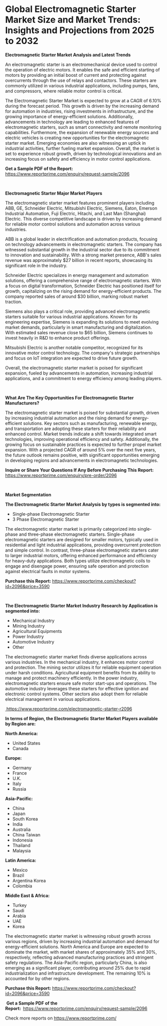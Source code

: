 <p><h1>Global Electromagnetic Starter Market Size and Market Trends: Insights and Projections from 2025 to 2032</h1></p><p><strong>Electromagnetic Starter Market Analysis and Latest Trends</strong></p>
<p><p>An electromagnetic starter is an electromechanical device used to control the operation of electric motors. It enables the safe and efficient starting of motors by providing an initial boost of current and protecting against overcurrents through the use of relays and contactors. These starters are commonly utilized in various industrial applications, including pumps, fans, and compressors, where reliable motor control is critical.</p><p>The Electromagnetic Starter Market is expected to grow at a CAGR of 6.10% during the forecast period. This growth is driven by the increasing demand for automation in industries, rising investments in infrastructure, and the growing importance of energy-efficient solutions. Additionally, advancements in technology are leading to enhanced features of electromagnetic starters, such as smart connectivity and remote monitoring capabilities. Furthermore, the expansion of renewable energy sources and electric vehicles is creating new opportunities for the electromagnetic starter market. Emerging economies are also witnessing an uptick in industrial activities, further fueling market expansion. Overall, the market is set to experience robust growth, driven by technological innovations and an increasing focus on safety and efficiency in motor control applications.</p></p>
<p><strong>Get a Sample PDF of the Report:&nbsp;</strong> <a href="https://www.reportprime.com/enquiry/request-sample/2096?utm_campaign=3551&utm_medium=2&utm_source=Github&utm_content=ia&utm_term=18032025&utm_id=electromagnetic-starter">https://www.reportprime.com/enquiry/request-sample/2096</a></p>
<p>&nbsp;</p>
<p><strong>Electromagnetic Starter Major Market Players</strong></p>
<p><p>The electromagnetic starter market features prominent players including ABB, GE, Schneider Electric, Mitsubishi Electric, Siemens, Eaton, Emerson Industrial Automation, Fuji Electric, Hitachi, and Last Man (Shanghai) Electric. This diverse competitive landscape is driven by increasing demand for reliable motor control solutions and automation across various industries.</p><p>ABB is a global leader in electrification and automation products, focusing on technology advancements in electromagnetic starters. The company has witnessed substantial growth in the industrial sector due to its commitment to innovation and sustainability. With a strong market presence, ABB's sales revenue was approximately $27 billion in recent reports, showcasing its significant role in the industry.</p><p>Schneider Electric specializes in energy management and automation solutions, offering a comprehensive range of electromagnetic starters. With a focus on digital transformation, Schneider Electric has positioned itself for growth, capitalizing on the rising demand for energy-efficient products. The company reported sales of around $30 billion, marking robust market traction.</p><p>Siemens also plays a critical role, providing advanced electromagnetic starters suitable for various industrial applications. Known for its engineering expertise, Siemens is expanding its solutions to meet evolving market demands, particularly in smart manufacturing and digitalization. With estimated sales revenue close to $65 billion, Siemens continues to invest heavily in R&D to enhance product offerings.</p><p>Mitsubishi Electric is another notable competitor, recognized for its innovative motor control technology. The company's strategic partnerships and focus on IoT integration are expected to drive future growth. </p><p>Overall, the electromagnetic starter market is poised for significant expansion, fueled by advancements in automation, increasing industrial applications, and a commitment to energy efficiency among leading players.</p></p>
<p>&nbsp;</p>
<p><strong>What Are The Key Opportunities For Electromagnetic Starter Manufacturers?</strong></p>
<p><p>The electromagnetic starter market is poised for substantial growth, driven by increasing industrial automation and the rising demand for energy-efficient solutions. Key sectors such as manufacturing, renewable energy, and transportation are adopting these starters for their reliability and enhanced control. Market trends indicate a shift towards integrated smart technologies, improving operational efficiency and safety. Additionally, the growing focus on sustainable practices is expected to further propel market expansion. With a projected CAGR of around 5% over the next five years, the future outlook remains positive, with significant opportunities emerging in developing regions and advancements in electromagnetic technologies.</p></p>
<p><strong>Inquire or Share Your Questions If Any Before Purchasing This Report:</strong> <a href="https://www.reportprime.com/enquiry/pre-order/2096?utm_campaign=3551&utm_medium=2&utm_source=Github&utm_content=ia&utm_term=18032025&utm_id=electromagnetic-starter">https://www.reportprime.com/enquiry/pre-order/2096</a></p>
<p>&nbsp;</p>
<p><strong>Market Segmentation</strong></p>
<p><strong>The Electromagnetic Starter Market Analysis by types is segmented into:</strong></p>
<p><ul><li>Single-phase Electromagnetic Starter</li><li>3 Phase Electromagnetic Starter</li></ul></p>
<p><p>The electromagnetic starter market is primarily categorized into single-phase and three-phase electromagnetic starters. Single-phase electromagnetic starters are designed for smaller motors, typically used in residential and light industrial applications, providing overcurrent protection and simple control. In contrast, three-phase electromagnetic starters cater to larger industrial motors, offering enhanced performance and efficiency for heavy-duty applications. Both types utilize electromagnetic coils to engage and disengage power, ensuring safe operation and protection against electrical faults in motor systems.</p></p>
<p><strong>Purchase this Report:&nbsp;</strong><a href="https://www.reportprime.com/checkout?id=2096&price=3590&utm_campaign=3551&utm_medium=2&utm_source=Github&utm_content=ia&utm_term=18032025&utm_id=electromagnetic-starter">https://www.reportprime.com/checkout?id=2096&price=3590</a></p>
<p>&nbsp;</p>
<p><strong>The Electromagnetic Starter Market Industry Research by Application is segmented into:</strong></p>
<p><ul><li>Mechanical Industry</li><li>Mining Industry</li><li>Agricultural Equipments</li><li>Power Industry</li><li>Automotive Industry</li><li>Other</li></ul></p>
<p><p>The electromagnetic starter market finds diverse applications across various industries. In the mechanical industry, it enhances motor control and protection. The mining sector utilizes it for reliable equipment operation under harsh conditions. Agricultural equipment benefits from its ability to manage and protect machinery efficiently. In the power industry, electromagnetic starters ensure safe motor start-ups and operations. The automotive industry leverages these starters for effective ignition and electronic control systems. Other sectors also adopt them for reliable electrical management in various applications.</p></p>
<p><a href="https://www.reportprime.com/electromagnetic-starter-r2096?utm_campaign=3551&utm_medium=2&utm_source=Github&utm_content=ia&utm_term=18032025&utm_id=electromagnetic-starter">&nbsp;https://www.reportprime.com/electromagnetic-starter-r2096</a></p>
<p><strong>In terms of Region, the Electromagnetic Starter Market Players available by Region are:</strong></p>
<p>
    <p> <strong> North America: </strong>
        <ul>
            <li>United States</li>
            <li>Canada</li>
        </ul>
        </p> 
    <p> <strong> Europe: </strong>
        <ul>
            <li>Germany</li>
            <li>France</li>
            <li>U.K.</li>
            <li>Italy</li>
            <li>Russia</li>
        </ul>
        </p> 
    <p> <strong> Asia-Pacific: </strong>
        <ul>
            <li>China</li>
            <li>Japan</li>
            <li>South Korea</li>
            <li>India</li>
            <li>Australia</li>
            <li>China Taiwan</li>
            <li>Indonesia</li>
            <li>Thailand</li>
            <li>Malaysia</li>
        </ul>
        </p> 
    <p> <strong> Latin America: </strong>
        <ul>
            <li>Mexico</li>
            <li>Brazil</li>
            <li>Argentina Korea</li>
            <li>Colombia</li>
        </ul>
        </p> 
    <p> <strong> Middle East & Africa: </strong>
        <ul>
            <li>Turkey</li>
            <li>Saudi</li>
            <li>Arabia</li>
            <li>UAE</li>
            <li>Korea</li>
        </ul>
    </p>
    </p>
<p><p>The electromagnetic starter market is witnessing robust growth across various regions, driven by increasing industrial automation and demand for energy-efficient solutions. North America and Europe are expected to dominate the market, with market shares of approximately 35% and 30%, respectively, reflecting advanced manufacturing practices and stringent safety regulations. The Asia-Pacific region, particularly China, is also emerging as a significant player, contributing around 25% due to rapid industrialization and infrastructure development. The remaining 10% is accounted for by other regions.</p></p>
<p><strong>Purchase this Report: </strong><a href="https://www.reportprime.com/checkout?id=2096&price=3590&utm_campaign=3551&utm_medium=2&utm_source=Github&utm_content=ia&utm_term=18032025&utm_id=electromagnetic-starter">https://www.reportprime.com/checkout?id=2096&price=3590</a></p>
<p>&nbsp;<strong>Get a Sample PDF of the Report:&nbsp;&nbsp;</strong><a href="https://www.reportprime.com/enquiry/request-sample/2096?utm_campaign=3551&utm_medium=2&utm_source=Github&utm_content=ia&utm_term=18032025&utm_id=electromagnetic-starter">https://www.reportprime.com/enquiry/request-sample/2096</a></p>
<p><strong></strong></p>
<p>Check more reports on <a href="https://www.reportprime.com/?utm_campaign=3551&utm_medium=2&utm_source=Github&utm_content=ia&utm_term=18032025&utm_id=electromagnetic-starter">https://www.reportprime.com/</a></p>